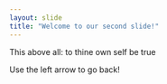```yaml
---
layout: slide
title: "Welcome to our second slide!"
---
```

This above all: to thine own self be true

Use the left arrow to go back!
